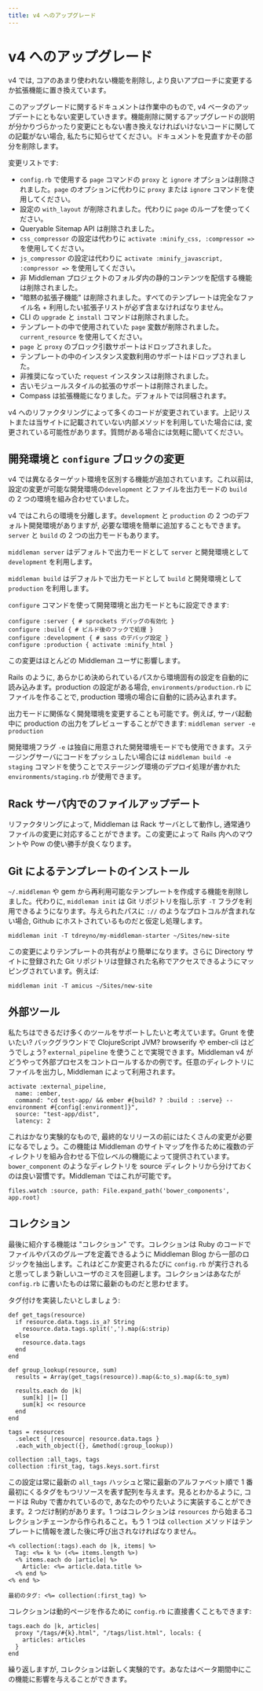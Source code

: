 ```yaml
---
title: v4 へのアップグレード
---
```


# v4 へのアップグレード

v4 では, コアのあまり使われない機能を削除し, より良いアプローチに変更するか拡張機能に置き換えています。

このアップグレードに関するドキュメントは作業中のもので, v4 ベータのアップデートにともない変更していきます。機能削除に関するアップグレードの説明が分かりづらかったり変更にともない書き換えなければいけないコードに関しての記載がない場合, 私たちに知らせてください。ドキュメントを見直すかその部分を削除します。

変更リストです:

* `config.rb` で使用する `page` コマンドの `proxy` と `ignore` オプションは削除されました。`page` のオプションに代わりに `proxy` または `ignore` コマンドを使用してください。
* 設定の `with_layout` が削除されました。代わりに `page` のループを使ってください。
* Queryable Sitemap API は削除されました。
* `css_compressor` の設定は代わりに `activate :minify_css, :compressor =>` を使用してください。
* `js_compressor` の設定は代わりに `activate :minify_javascript, :compressor =>` を使用してください。
* 非 Middleman プロジェクトのフォルダ内の静的コンテンツを配信する機能は削除されました。
* "暗黙の拡張子機能" は削除されました。すべてのテンプレートは完全なファイル名 + 利用したい拡張子リストが必ず含まなければなりません。
* CLI の `upgrade` と `install` コマンドは削除されました。
* テンプレートの中で使用されていた `page` 変数が削除されました。`current_resource` を使用してください。
* `page` と `proxy` のブロック引数サポートはドロップされました。
* テンプレートの中のインスタンス変数利用のサポートはドロップされました。
* 非推奨になっていた `request` インスタンスは削除されました。
* 古いモジュールスタイルの拡張のサポートは削除されました。
* Compass は拡張機能になりました。デフォルトでは同梱されます。

v4 へのリファクタリングによって多くのコードが変更されています。上記リストまたは当サイトに記載されていない内部メソッドを利用していた場合には, 変更されている可能性があります。質問がある場合には気軽に聞いてください。

## 開発環境と `configure` ブロックの変更

v4 では異なるターゲット環境を区別する機能が追加されています。これ以前は, 設定の変更が可能な開発環境の`development` とファイルを出力モードの `build` の 2 つの環境を組み合わせていました。

v4 ではこれらの環境を分離します。`development` と `production` の 2 つのデフォルト開発環境がありますが, 必要な環境を簡単に追加することもできます。`server` と `build` の 2 つの出力モードもあります。

`middleman server` はデフォルトで出力モードとして `server` と開発環境として `development` を利用します。

`middleman build` はデフォルトで出力モードとして `build` と開発環境として `production` を利用します。

`configure` コマンドを使って開発環境と出力モードともに設定できます:

```
configure :server { # sprockets デバッグの有効化 }
configure :build { # ビルド後のフックで処理 }
configure :development { # sass のデバッグ設定 }
configure :production { activate :minify_html }
```

この変更はほとんどの Middleman ユーザに影響します。

Rails のように, あらかじめ決められているパスから環境固有の設定を自動的に読み込みます。production の設定がある場合, `environments/production.rb` にファイルを作ることで, production 環境の場合に自動的に読み込まれます。

出力モードに関係なく開発環境を変更することも可能です。例えば, サーバ起動中に production の出力をプレビューすることができます: `middleman server -e production`

開発環境フラグ `-e` は独自に用意された開発環境モードでも使用できます。ステージングサーバにコードをプッシュしたい場合には `middleman build -e staging` コマンドを使うことでステージング環境のデプロイ処理が書かれた `environments/staging.rb` が使用できます。

## Rack サーバ内でのファイルアップデート

リファクタリングによって, Middleman は Rack サーバとして動作し, 通常通りファイルの変更に対応することができます。この変更によって Rails 内へのマウントや Pow の使い勝手が良くなります。

## Git によるテンプレートのインストール

`~/.middleman` や gem から再利用可能なテンプレートを作成する機能を削除しました。代わりに, `middleman init` は Git リポジトリを指し示す `-T` フラグを利用できるようになります。与えられたパスに `://` のようなプロトコルが含まれない場合, Github にホストされているものだと仮定し処理します。

```
middleman init -T tdreyno/my-middleman-starter ~/Sites/new-site
```

この変更によりテンプレートの共有がより簡単になります。さらに Directory サイトに登録された Git リポジトリは登録された名称でアクセスできるようにマッピングされています。例えば:

```
middleman init -T amicus ~/Sites/new-site
```

## 外部ツール

私たちはできるだけ多くのツールをサポートしたいと考えています。Grunt を使いたい? バックグラウンドで ClojureScript JVM? browserify や ember-cli はどうでしょう? `external_pipeline` を使うことで実現できます。Middleman v4 がどうやって外部プロセスをコントロールするかの例です。任意のディレクトリにファイルを出力し, Middleman によって利用されます。

```
activate :external_pipeline,
  name: :ember,
  command: "cd test-app/ && ember #{build? ? :build : :serve} --environment #{config[:environment]}",
  source: "test-app/dist",
  latency: 2
```

これはかなり実験的なもので, 最終的なリリースの前にはたくさんの変更が必要になるでしょう。この機能は Middleman のサイトマップを作るために複数のディレクトリを組み合わせる下位レベルの機能によって提供されています。`bower_component` のようなディレクトリを source ディレクトリから分けておくのは良い習慣です。Middleman ではこれが可能です。

```
files.watch :source, path: File.expand_path('bower_components', app.root)
```

## コレクション

最後に紹介する機能は "コレクション" です。コレクションは Ruby のコードでファイルやパスのグループを定義できるように Middleman Blog から一部のロジックを抽出します。これはどこか変更されるたびに `config.rb` が実行されると思ってしまう新しいユーザのミスを回避します。コレクションはあなたが `config.rb` に書いたものは常に最新のものだと思わせます。

タグ付けを実装したいとしましょう:

```
def get_tags(resource)
  if resource.data.tags.is_a? String
    resource.data.tags.split(',').map(&:strip)
  else
    resource.data.tags
  end
end

def group_lookup(resource, sum)
  results = Array(get_tags(resource)).map(&:to_s).map(&:to_sym)

  results.each do |k|
    sum[k] ||= []
    sum[k] << resource
  end
end

tags = resources
  .select { |resource| resource.data.tags }
  .each_with_object({}, &method(:group_lookup))

collection :all_tags, tags
collection :first_tag, tags.keys.sort.first
```

この設定は常に最新の `all_tags` ハッシュと常に最新のアルファベット順で 1 番最初にくるタグをもつリソースを表す配列を与えます。見るとわかるように, コードは Ruby で書かれているので, あなたのやりたいように実装することができます。2 つだけ制約があります。1 つはコレクションは `resources` から始まるコレクションチェーンから作られること。もう 1 つは `collection` メソッドはテンプレートに情報を渡した後に呼び出されなければなりません。

```
<% collection(:tags).each do |k, items| %>
  Tag: <%= k %> (<%= items.length %>)
  <% items.each do |article| %>
    Article: <%= article.data.title %>
  <% end %>
<% end %>

最初のタグ: <%= collection(:first_tag) %>
```

コレクションは動的ページを作るために `config.rb` に直接書くこともできます:

```
tags.each do |k, articles|
  proxy "/tags/#{k}.html", "/tags/list.html", locals: {
    articles: articles
  }
end
```

繰り返しますが, コレクションは新しく実験的です。あなたはベータ期間中にこの機能に影響を与えることができます。


